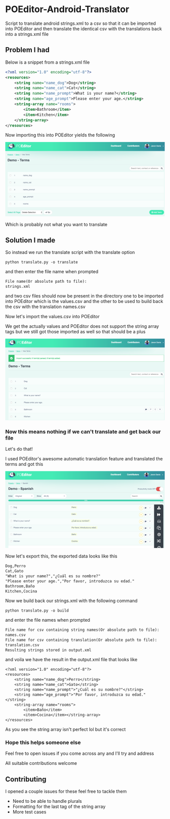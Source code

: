 # POEditor-Android-Translator
Script to translate android strings.xml to a csv so that it can be imported into POEditor and then translate the identical csv with the translations back into a strings.xml file

## Problem I had

Below is a snippet from a strings.xml file 
```xml
<?xml version="1.0" encoding="utf-8"?>
<resources>
    <string name="name_dog">Dog</string>
    <string name="name_cat">Cat</string>
    <string name="name_prompt">What is your name?</string>
    <string name="age_prompt">Please enter your age.</string>
    <string-array name="rooms">
        <item>Bathroom</item>
        <item>Kitchen</item>
    </string-array>
</resources>
```

Now importing this into POEditor yields the following

![Alt text](/screenshots/poeditorscreenshot1.png "POEditor Screenshot")

Which is probably not what you want to translate

## Solution I made

So instead we run the translate script with the translate option 

```
python translate.py -o translate
```

and then enter the file name when prompted

```
File name(Or absolute path to file):
strings.xml
```

and two csv files should now be present in the directory one to be 
imported into POEditor which is the values.csv
and the other to be used to build back the csv with the translation
names.csv

Now let's import the values.csv into POEditor

We get the actually values and POEditor does not support the string 
array tags but we still got those imported as well so that should 
be a plus

![Alt text](/screenshots/poeditorscreenshot2.png "POEditor Screenshot Import")

### Now this means nothing if we can't translate and get back our file

Let's do that!

I used POEditor's awesome automatic translation feature and translated 
the terms and got this

![Alt text](/screenshots/poeditorscreenshot3.png "POEditor Screenshot translation")

Now let's export this, the exported data looks like this

```
Dog,Perro
Cat,Gato
"What is your name?","¿Cuál es su nombre?"
"Please enter your age.","Por favor, introduzca su edad."
Bathroom,Baño
Kitchen,Cocina
```

Now we build back our strings.xml with the following command 

```
python translate.py -o build
```

and enter the file names when prompted

```
File name for csv containing string names(Or absolute path to file):
names.csv
File name for csv containing translation(Or absolute path to file):
translation.csv
Resulting strings stored in output.xml
```

and voila we have the result in the output.xml file that looks like

```
<?xml version="1.0" encoding="utf-8"?>
<resources>
	<string name="name_dog">Perro</string>
	<string name="name_cat">Gato</string>
	<string name="name_prompt">"¿Cuál es su nombre?"</string>
	<string name="age_prompt">"Por favor, introduzca su edad."</string>
	<string-array name="rooms">
		<item>Baño</item>
		<item>Cocina</item></string-array>
</resources>
```

As you see the string array isn't perfect lol but it's correct

### Hope this helps someone else

Feel free to open issues if you come across any and I'll try and address

All suitable contributions welcome

## Contributing

I opened a couple issues for these feel free to tackle them 

* Need to be able to handle plurals
* Formatting for the last tag of the string array
* More test cases
